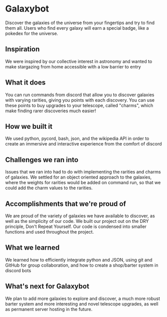 # Galaxybot

Discover the galaxies of the universe from your fingertips and try to find them all. Users who find every galaxy will earn a special badge, like a pokedex for the universe.

## Inspiration

We were inspired by our collective interest in astronomy and wanted to make stargazing from home accessible with a low barrier to entry

## What it does

You can run commands from discord that allow you to discover galaxies with varying rarities, giving you points with each discovery. You can use these points to buy upgrades to your telescope, called "charms", which make finding rarer discoveries much easier!

## How we built it

We used python, pycord, bash, json, and the wikipedia API in order to create an immersive and interactive experience from the comfort of discord

## Challenges we ran into

Issues that we ran into had to do with implementing the rarities and charms of galaxies. We settled for an object oriented approach to the galaxies, where the weights for rarities would be added on command run, so that we could add the charm values to the rarities.

## Accomplishments that we're proud of

We are proud of the variety of galaxies we have available to discover, as well as the simplicity of our code. We built our project out on the DRY principle, Don't Repeat Yourself. Our code is condensed into smaller functions and used throughout the project.

## What we learned

We learned how to efficiently integrate python and JSON, using git and GitHub for group collaboration, and how to create a shop/barter system in discord bots

## What's next for Galaxybot

We plan to add more galaxies to explore and discover, a much more robust barter system and more interesting and novel telescope upgrades, as well as permanent server hosting in the future.
